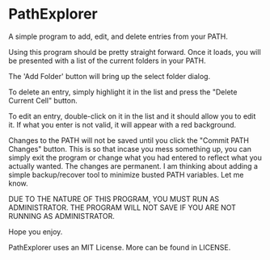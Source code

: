 PathExplorer
============

A simple program to add, edit, and delete entries from your PATH.

Using this program should be pretty straight forward. Once it loads, you will be presented with a list of the current folders in your PATH. 

The 'Add Folder' button will bring up the select folder dialog.

To delete an entry, simply highlight it in the list and press the "Delete Current Cell" button.

To edit an entry, double-click on it in the list and it should allow you to edit it. If what you enter is not valid, it will appear with a red background.

Changes to the PATH will not be saved until you click the "Commit PATH Changes" button. This is so that incase you mess something up, you can simply exit the program or change what you had entered to reflect what you actually wanted. The changes are permanent. I am thinking about adding a simple backup/recover tool to minimize busted PATH variables. Let me know.

DUE TO THE NATURE OF THIS PROGRAM, YOU MUST RUN AS ADMINISTRATOR. THE PROGRAM WILL NOT SAVE IF YOU ARE NOT RUNNING AS ADMINISTRATOR.

Hope you enjoy.

PathExplorer uses an MIT License. More can be found in LICENSE.
